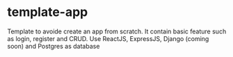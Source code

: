# template-app
Template to avoide create an app from scratch. It contain basic feature such as login, register and CRUD. Use ReactJS, ExpressJS, Django (coming soon) and Postgres as database
